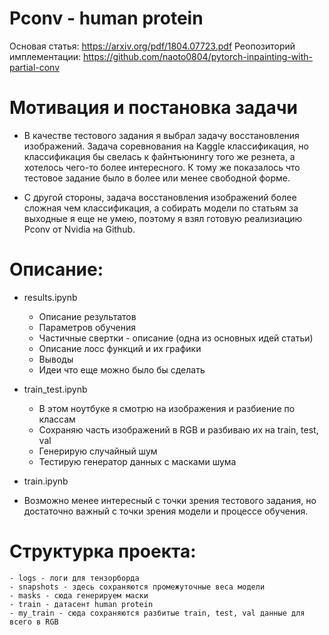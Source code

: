 # Pconv - human protein
Основая статья: https://arxiv.org/pdf/1804.07723.pdf
Реопозиторий имплементации: https://github.com/naoto0804/pytorch-inpainting-with-partial-conv
 
# Мотивация и постановка задачи
- В качестве тестового задания я выбрал задачу восстановления изображений. Задача соревнования на Kaggle классификация, но классификация бы свелась к файнтьюнингу того же резнета, а хотелось чего-то более интересного. К тому же показалось что тестовое задание было в более или менее свободной форме.

- С другой стороны, задача восстановления изображений более сложная чем классификация, а собирать модели по статьям за выходные я еще не умею, поэтому я взял готовую реализиацию Pconv от Nvidia на Github.

# Описание:
- results.ipynb

    - Описание результатов
    - Параметров обучения
    - Частичные свертки - описание (одна из основных идей статьи)
    - Описание лосс функций и их графики
    - Выводы
    - Идеи что еще можно было бы сделать


- train_test.ipynb

    - В этом ноутбуке я смотрю на изображения и разбиение по классам
    - Сохраняю часть изображений в RGB и разбиваю их на train, test, val
    - Генерирую случайный шум
    - Тестирую генератор данных с масками шума
    
- train.ipynb
- Возможно менее интересный с точки зрения тестового задания, но достаточно важный с точки зрения модели и процессе обучения.

# Структурка проекта:
    - logs - логи для тензорборда
    - snapshots - здесь сохраняются промежуточные веса модели
    - masks - сюда генерируем маски 
    - train - датасент human protein
    - my_train - сюда сохраняются разбитые train, test, val данные для всего в RGB
